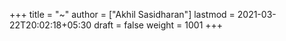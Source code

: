 +++
title = "~"
author = ["Akhil Sasidharan"]
lastmod = 2021-03-22T20:02:18+05:30
draft = false
weight = 1001
+++
